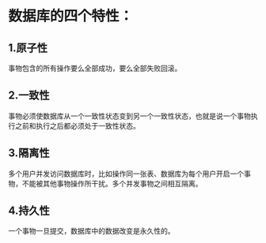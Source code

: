 # 数据库的四个特性：

## 1.原子性

 事物包含的所有操作要么全部成功，要么全部失败回滚。

## 2.一致性

 事物必须使数据库从一个一致性状态变到另一个一致性状态，也就是说一个事物执行之前和执行之后都必须处于一致性状态。
 
## 3.隔离性
 
 多个用户并发访问数据库时，比如操作同一张表、数据库为每个用户开启一个事物，不能被其他事物操作所干扰。多个并发事物之间相互隔离。
 
## 4.持久性

  一个事物一旦提交，数据库中的数据改变是永久性的。